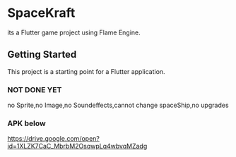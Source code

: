 # SpaceKraft

its a Flutter game project using Flame Engine.

## Getting Started

This project is a starting point for a Flutter application.

### NOT DONE YET 

no Sprite,no Image,no Soundeffects,cannot change spaceShip,no upgrades

### APK below

https://drive.google.com/open?id=1XLZK7CaC_MbrbM2OsqwpLq4wbvqMZadg
